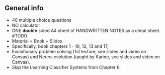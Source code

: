 ## General info
- 40 multiple choice questions
- NO calculator
- ONE **double** sided A4 sheet of HANDWRITTEN NOTES as a cheat sheet. #TODO
- Material = Book + Slides
- Specifically, book chapters 1 - 10, 12, 13 and 17, 
- Evolutionary problem solving (1st lecture, see slides and video on Canvas) and Neuro-evolution (taught by Karine, see slides and video on Canvas). 
- Skip the Learning Classifier Systems from Chapter 6.